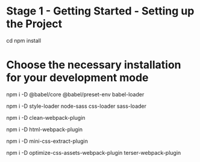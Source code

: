 
# Stage 1 - Getting Started - Setting up the Project
  cd <project directory>
  npm install
  
# Choose the necessary installation for your development mode
  npm i -D @babel/core @babel/preset-env babel-loader
  
  npm i -D style-loader node-sass css-loader sass-loader
  
  npm i -D clean-webpack-plugin
  
  npm i -D html-webpack-plugin
  
  npm i -D mini-css-extract-plugin
  
  npm i -D optimize-css-assets-webpack-plugin terser-webpack-plugin
  

